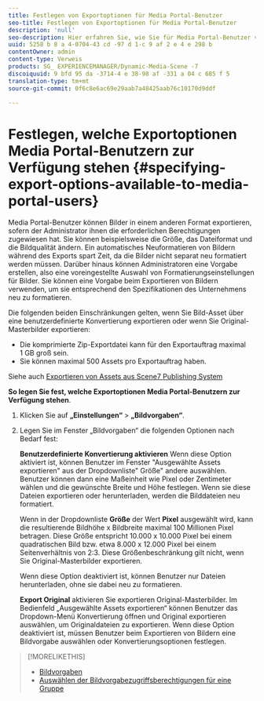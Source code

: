 ```yaml
---
title: Festlegen von Exportoptionen für Media Portal-Benutzer
seo-title: Festlegen von Exportoptionen für Media Portal-Benutzer
description: 'null'
seo-description: Hier erfahren Sie, wie Sie für Media Portal-Benutzer verfügbare Exportoptionen festlegen.
uuid: 5258 b 8 a 4-0704-43 cd -97 d 1-c 9 af 2 e 4 e 298 b
contentOwner: admin
content-type: Verweis
products: SG_ EXPERIENCEMANAGER/Dynamic-Media-Scene -7
discoiquuid: 9 bfd 95 da -3714-4 e 38-98 af -331 a 04 c 685 f 5
translation-type: tm+mt
source-git-commit: 0f6c8e6ac69e29aab7a48425aab76c10170d9ddf

---
```



# Festlegen, welche Exportoptionen Media Portal-Benutzern zur Verfügung stehen {#specifying-export-options-available-to-media-portal-users}

Media Portal-Benutzer können Bilder in einem anderen Format exportieren, sofern der Administrator ihnen die erforderlichen Berechtigungen zugewiesen hat. Sie können beispielsweise die Größe, das Dateiformat und die Bildqualität ändern. Ein automatisches Neuformatieren von Bildern während des Exports spart Zeit, da die Bilder nicht separat neu formatiert werden müssen. Darüber hinaus können Administratoren eine Vorgabe erstellen, also eine voreingestellte Auswahl von Formatierungseinstellungen für Bilder. Sie können eine Vorgabe beim Exportieren von Bildern verwenden, um sie entsprechend den Spezifikationen des Unternehmens neu zu formatieren.

Die folgenden beiden Einschränkungen gelten, wenn Sie Bild-Asset über eine benutzerdefinierte Konvertierung exportieren oder wenn Sie Original-Masterbilder exportieren:

* Die komprimierte Zip-Exportdatei kann für den Exportauftrag maximal 1 GB groß sein.
* Sie können maximal 500 Assets pro Exportauftrag haben.

Siehe auch [Exportieren von Assets aus Scene7 Publishing System](exporting-assets-scene7-publishing-system.md#exporting_assets_from_scene7_publishing_system)

**So legen Sie fest, welche Exportoptionen Media Portal-Benutzern zur Verfügung stehen**.

1. Klicken Sie auf **„Einstellungen“** &gt; **„Bildvorgaben“**.
1. Legen Sie im Fenster „Bildvorgaben“ die folgenden Optionen nach Bedarf fest:

   **Benutzerdefinierte Konvertierung aktivieren** Wenn diese Option aktiviert ist, können Benutzer im Fenster "Ausgewählte Assets exportieren" aus der Dropdownliste" Größe" andere auswählen. Benutzer können dann eine Maßeinheit wie Pixel oder Zentimeter wählen und die gewünschte Breite und Höhe festlegen. Wenn sie diese Dateien exportieren oder herunterladen, werden die Bilddateien neu formatiert.

   Wenn in der Dropdownliste **Größe** der Wert **Pixel** ausgewählt wird, kann die resultierende Bildhöhe x Bildbreite maximal 100 Millionen Pixel betragen. Diese Größe entspricht 10.000 x 10.000 Pixel bei einem quadratischen Bild bzw. etwa 8.000 x 12.000 Pixel bei einem Seitenverhältnis von 2:3. Diese Größenbeschränkung gilt nicht, wenn Sie Original-Masterbilder exportieren.

   Wenn diese Option deaktiviert ist, können Benutzer nur Dateien herunterladen, ohne sie dabei neu zu formatieren.

   **Export Original** aktivieren Sie exportieren Original-Masterbilder. Im Bedienfeld „Ausgewählte Assets exportieren“ können Benutzer das Dropdown-Menü Konvertierung öffnen und Original exportieren auswählen, um Originaldateien zu exportieren. Wenn diese Option deaktiviert ist, müssen Benutzer beim Exportieren von Bildern eine Bildvorgabe auswählen oder Konvertierungsoptionen festlegen.

>[!MORELIKETHIS]
>
>* [Bildvorgaben](application-setup.md#image_presets)
>* [Auswählen der Bildvorgabezugriffsberechtigungen für eine Gruppe](creating-media-portal-groups.md#choosing_image_preset_access_permissions_for_a_group)

